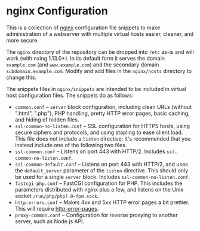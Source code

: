 # nginx Configuration

This is a collection of [nginx](https://nginx.org/) configuration file snippets to make administration of a webserver with multiple virtual hosts easier, cleaner, and more secure.

The `nginx` directory of the repository can be dropped into `/etc` as-is and will work (with nxing 1.13.0+). In its default form it serves the domain `example.com` (and `www.example.com`) and the secondary domain `subdomain.example.com`. Modify and add files in the `nginx/hosts` directory to change this.

The snippets files in `nginx/snippets` are intended to be included in virtual host configuration files. The snippets do as follows:

- `common.conf` – `server` block configuration, including clean URLs (without ".html", ".php"), PHP handling, pretty HTTP error pages, basic caching, and hiding of hidden files.
- `ssl-common-no-listen.conf` – SSL configuration for HTTPS hosts, using secure ciphers and protocols, and using stapling to ease client load. This file does not include a `listen` directive; it's recommended that you instead include one of the following two files.
- `ssl-common.conf` – Listens on port 443 with HTTP/2. Includes `ssl-common-no-listen.conf`.
- `ssl-common-default.conf` – Listens on port 443 with HTTP/2, and uses the `default_server` parameter of the `listen` directive. This should only be used for a single `server` block. Includes `ssl-common-no-listen.conf`.
- `fastcgi-php.conf` – FastCGI configuration for PHP. This includes the parameters distributed with nginx plus a few, and listens on the Unix socket `/run/php/php7.0-fpm.sock`.
- `http-errors.conf` – Makes 4xx and 5xx HTTP error pages a bit prettier. This will require [http-error-pages](https:/github.com/blieque/http-errr-pages).
- `proxy-common.conf` – Configuration for reverse proxying to another server, such as Node.js API.
